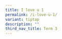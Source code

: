 ```yaml
---
title: I love u 1
permalink: /i-love-u-1/
variant: tiptap
description: ""
third_nav_title: Term 3
---
```

